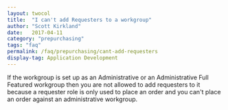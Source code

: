```yaml
---
layout: twocol
title:  "I can't add Requesters to a workgroup"
author: "Scott Kirkland"
date:   2017-04-11
category: "prepurchasing"
tags: "faq"
permalink: /faq/prepurchasing/cant-add-requesters
display-tag: Application Development
---
```


If the workgroup is set up as an Administrative or an Administrative Full Featured workgroup then you are not allowed to add requesters to it because a requester role is only used to place an order and you can't place an order against an administrative workgroup.

